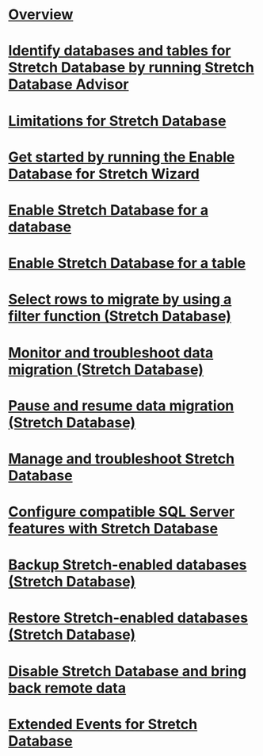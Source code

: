 # [Overview](stretch-database.md)  
# [Identify databases and tables for Stretch Database by running Stretch Database Advisor](stretch-database-databases-and-tables-stretch-database-advisor.md)  
# [Limitations for Stretch Database](limitations-for-stretch-database.md)  
# [Get started by running the Enable Database for Stretch Wizard](get-started-by-running-the-enable-database-for-stretch-wizard.md)  
# [Enable Stretch Database for a database](enable-stretch-database-for-a-database.md)  
# [Enable Stretch Database for a table](enable-stretch-database-for-a-table.md)  
# [Select rows to migrate by using a filter function (Stretch Database)](select-rows-to-migrate-by-using-a-filter-function-stretch-database.md)  
# [Monitor and troubleshoot data migration (Stretch Database)](monitor-and-troubleshoot-data-migration-stretch-database.md)  
# [Pause and resume data migration (Stretch Database)](pause-and-resume-data-migration-stretch-database.md)  
# [Manage and troubleshoot Stretch Database](manage-and-troubleshoot-stretch-database.md)  
# [Configure compatible SQL Server features with Stretch Database](configure-compatible-sql-server-features-with-stretch-database.md)  
# [Backup Stretch-enabled databases (Stretch Database)](backup-stretch-enabled-databases-stretch-database.md)  
# [Restore Stretch-enabled databases (Stretch Database)](restore-stretch-enabled-databases-stretch-database.md)  
# [Disable Stretch Database and bring back remote data](disable-stretch-database-and-bring-back-remote-data.md)  
# [Extended Events for Stretch Database](extended-events-for-stretch-database.md)  
